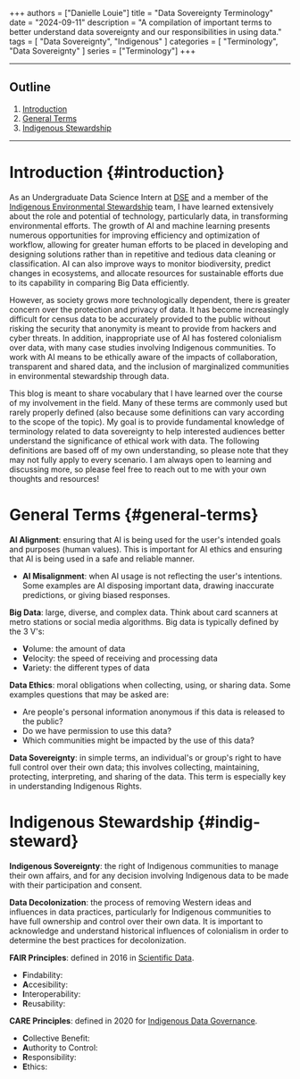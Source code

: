 +++
authors = ["Danielle Louie"]
title = "Data Sovereignty Terminology"
date = "2024-09-11"
description = "A compilation of important terms to better understand data sovereignty and our responsibilities in using data."
tags = [
    "Data Sovereignty", "Indigenous"
]
categories = [
    "Terminology", "Data Sovereignty"
]
series = ["Terminology"]
+++

---

## Outline
1. [Introduction](#introduction)
2. [General Terms](#general-terms)
3. [Indigenous Stewardship](#indig-steward)

---

# Introduction {#introduction}
As an Undergraduate Data Science Intern at <a href="https://dse.berkeley.edu/" target="_blank" rel="noopener noreferrer">DSE</a> and a member of the <a href="https://dse.berkeley.edu/programs/co-design-technology-tribal-environmental-stewardship" target="_blank" rel="noopener noreferrer">Indigenous Environmental Stewardship</a> team, I have learned extensively about the role and potential of technology, particularly data, in transforming environmental efforts. The growth of AI and machine learning presents numerous opportunities for improving efficiency and optimization of workflow, allowing for greater human efforts to be placed in developing and designing solutions rather than in repetitive and tedious data cleaning or classification. AI can also improve ways to monitor biodiversity, predict changes in ecosystems, and allocate resources for sustainable efforts due to its capability in comparing Big Data efficiently.

However, as society grows more technologically dependent, there is greater concern over the protection and privacy of data. It has become increasingly difficult for census data to be accurately provided to the public without risking the security that anonymity is meant to provide from hackers and cyber threats. In addition, inappropriate use of AI has fostered colonialism over data, with many case studies involving Indigenous communities. To work with AI means to be ethically aware of the impacts of collaboration, transparent and shared data, and the inclusion of marginalized communities in environmental stewardship through data.

This blog is meant to share vocabulary that I have learned over the course of my involvement in the field. Many of these terms are commonly used but rarely properly defined (also because some definitions can vary according to the scope of the topic). My goal is to provide fundamental knowledge of terminology related to data sovereignty to help interested audiences better understand the significance of ethical work with data. The following definitions are based off of my own understanding, so please note that they may not fully apply to every scenario. I am always open to learning and discussing more, so please feel free to reach out to me with your own thoughts and resources!

# General Terms {#general-terms}

**AI Alignment**: ensuring that AI is being used for the user's intended goals and purposes (human values). This is important for AI ethics and ensuring that AI is being used in a safe and reliable manner.
- **AI Misalignment**: when AI usage is not reflecting the user's intentions. Some examples are AI disposing important data, drawing inaccurate predictions, or giving biased responses.

**Big Data**: large, diverse, and complex data. Think about card scanners at metro stations or social media algorithms. Big data is typically defined by the 3 V's:
- **V**olume: the amount of data
- **V**elocity: the speed of receiving and processing data 
- **V**ariety: the different types of data

**Data Ethics**: moral obligations when collecting, using, or sharing data. Some examples questions that may be asked are:
- Are people's personal information anonymous if this data is released to the public?
- Do we have permission to use this data?
- Which communities might be impacted by the use of this data?

**Data Sovereignty**: in simple terms, an individual's or group's right to have full control over their own data; this involves collecting, maintaining, protecting, interpreting, and sharing of the data. This term is especially key in understanding Indigenous Rights. 

# Indigenous Stewardship {#indig-steward}

**Indigenous Sovereignty**: the right of Indigenous communities to manage their own affairs, and for any decision involving Indigenous data to be made with their participation and consent.

**Data Decolonization**: the process of removing Western ideas and influences in data practices, particularly for Indigenous communities to have full ownership and control over their own data. It is important to acknowledge and understand historical influences of colonialism in order to determine the best practices for decolonization.

**FAIR Principles**: defined in 2016 in <a href="https://www.nature.com/articles/sdata201618" target="_blank" rel="noopener noreferrer">Scientific Data</a>.
- **F**indability:
- **A**ccesibility:
- **I**nteroperability:
- **R**eusability:

**CARE Principles**: defined in 2020 for <a href="https://www.gida-global.org/s/dsj-1158_carroll.pdf" target="_blank" rel="noopener noreferrer">Indigenous Data Governance</a>.

- **C**ollective Benefit:
- **A**uthority to Control:
- **R**esponsibility:
- **E**thics:


